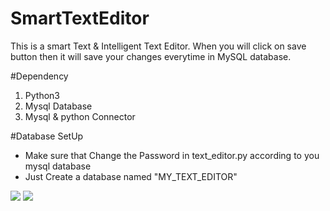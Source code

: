 # SmartTextEditor
This is a smart Text & Intelligent Text Editor. When you will click on save button then it will save your changes everytime in 
MySQL database.


#Dependency
<ol>
  <li>Python3</li>
  <li>Mysql Database</li>
  <li>Mysql & python Connector</li>
</ol>

#Database SetUp
<ul>
  <li>Make sure that Change the Password in text_editor.py according to you mysql database</li>
  <li>Just Create a database named "MY_TEXT_EDITOR"</li>
</ul>

<img src="https://user-images.githubusercontent.com/46244176/83827387-e0fe8480-a6fb-11ea-8317-f577bbed71f6.png">

<img src="https://user-images.githubusercontent.com/46244176/83827392-e3f97500-a6fb-11ea-8a38-beaf81b0a268.png">
